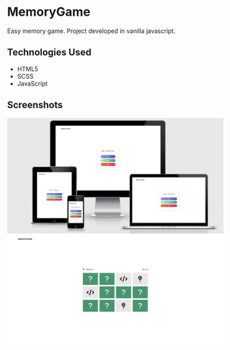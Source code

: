 # MemoryGame
Easy memory game. Project developed in vanilla javascript.

## Technologies Used
* HTML5
* SCSS
* JavaScript

## Screenshots 
![screenshot_1](https://github.com/oliwia9812/MemoryGame/blob/main/images/screenshot_1.png)
![screenshot_2](https://github.com/oliwia9812/MemoryGame/blob/main/images/screenshot_2.png)
